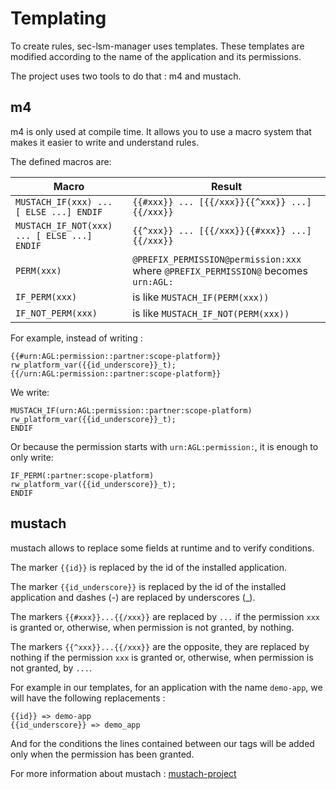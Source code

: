 # Templating

To create rules, sec-lsm-manager uses templates.
These templates are modified according to the name of the application and its permissions.

The project uses two tools to do that : m4 and mustach.

## m4

m4 is only used at compile time. It allows you to use a macro system that makes it easier
to write and understand rules.

The defined macros are:

| Macro                                       | Result                                                                             |
| ------------------------------------------- | ---------------------------------------------------------------------------------- |
| `MUSTACH_IF(xxx) ... [ ELSE ...] ENDIF`     | `{{#xxx}} ... [{{/xxx}}{{^xxx}} ...] {{/xxx}}`                                     |
| `MUSTACH_IF_NOT(xxx) ... [ ELSE ...] ENDIF` | `{{^xxx}} ... [{{/xxx}}{{#xxx}} ...] {{/xxx}}`                                     |
| `PERM(xxx)`                                 | `@PREFIX_PERMISSION@permission:xxx` where `@PREFIX_PERMISSION@` becomes `urn:AGL:` |
| `IF_PERM(xxx)`                              | is like `MUSTACH_IF(PERM(xxx))`                                                    |
| `IF_NOT_PERM(xxx)`                          | is like `MUSTACH_IF_NOT(PERM(xxx))`                                                |

For example, instead of writing :

```text
{{#urn:AGL:permission::partner:scope-platform}}
rw_platform_var({{id_underscore}}_t);
{{/urn:AGL:permission::partner:scope-platform}}
```

We write:

```text
MUSTACH_IF(urn:AGL:permission::partner:scope-platform)
rw_platform_var({{id_underscore}}_t);
ENDIF
```

Or because the permission starts with `urn:AGL:permission:`, it is enough to only write:

```text
IF_PERM(:partner:scope-platform)
rw_platform_var({{id_underscore}}_t);
ENDIF
```

## mustach

mustach allows to replace some fields at runtime and to verify conditions.

The marker `{{id}}` is replaced by the id of the installed application.

The marker `{{id_underscore}}` is replaced by the id of the installed application
and dashes (-) are replaced by underscores (_).

The markers `{{#xxx}}...{{/xxx}}` are replaced by `...` if the permission `xxx`
is granted or, otherwise, when permission is not granted, by nothing.

The markers `{{^xxx}}...{{/xxx}}` are the opposite, they are replaced by nothing
if the permission `xxx` is granted or, otherwise, when permission is not granted,
by `...`.

For example in our templates, for an application with the name `demo-app`, we will have the following replacements :

```text
{{id}} => demo-app
{{id_underscore}} => demo_app
```

And for the conditions the lines contained between our tags will be added only when
the permission has been granted.

For more information about mustach : [mustach-project](https://gitlab.com/jobol/mustach)
